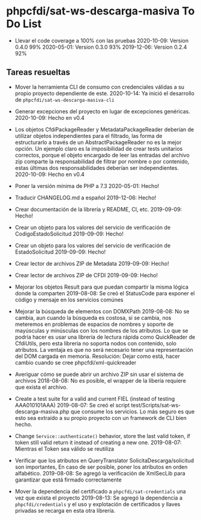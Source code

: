 # phpcfdi/sat-ws-descarga-masiva To Do List

- Llevar el code coverage a 100% con las pruebas
    2020-10-09: Version 0.4.0 99%
    2020-05-01: Version 0.3.0 93%
    2019-12-06: Version 0.2.4 92%

## Tareas resueltas

- Mover la herramienta CLI de consumo con credenciales válidas a su propio proyecto dependiente de este.
    2020-10-14: Ya inició el desarrollo de `phpcfdi/sat-ws-descarga-masiva-cli`

- Generar excepciones del proyecto en lugar de excepciones genéricas.
    2020-10-09: Hecho en v0.4

- Los objetos CfdiPackageReader y MetadataPackageReader deberían de utilizar objetos independientes para
  el filtrado, las forma de estructurarlo a través de un AbstractPackageReader no es la mejor opción.
  Un ejemplo claro es la imposibilidad de crear tests unitarios correctos, porque el objeto encargado
  de leer las entradas del archivo zip comparte la responsabilidad de filtrar por nombre o por contenido, estas
  últimas dos responsabilidades deberían ser independientes.
    2020-10-09: Hecho en v0.4

- Poner la versión mínima de PHP a 7.3
    2020-05-01: Hecho!

- Traducir CHANGELOG.md a español
    2019-12-06: Hecho!

- Crear documentación de la librería y README, CI, etc.
    2019-09-09: Hecho!

- Crear un objeto para los valores del servicio de verificación de CodigoEstadoSolicitud
    2019-09-09: Hecho!
 
- Crear un objeto para los valores del servicio de verificación de EstadoSolicitud 
    2019-09-09: Hecho!

- Crear lector de archivos ZIP de Metadata
    2019-09-09: Hecho!

- Crear lector de archivos ZIP de CFDI
    2019-09-09: Hecho!

- Mejorar los objetos Result para que puedan compartir la misma lógica donde la comparten
    2019-08-08: Se creó el StatusCode para exponer el código y mensaje en los servicios comúnes
    
- Mejorar la búsqueda de elementos con DOMXPath
  2019-08-08: No se cambia, aun cuando la búsqueda es costosa, si se cambia,
  nos meteremos en problemas de espacios de nombres y soporte de mayúsculas y minúsculas
  con los nombres de los atributos.
  Lo que se podría hacer es usar una librería de lectura rápida como QuickReader de CfdiUtils,
  pero esta librería no soporta nodos con contenido, solo atributos. La ventaja es que no será
  necesario tener una representación del DOM cargada en memoria.
  Resolución: Dejar como está, hacer cambio cuando se cree phpcfdi/xml-quickreader

- Averiguar cómo se puede abrir un archivo ZIP sin usar el sistema de archivos
  2018-08-08: No es posible, el wrapper de la libería requiere que exista el archivo.

- Create a test suite for a valid and current FIEL (instead of testing AAA010101AAA)
  2019-08-07: Se creó el script test/Scripts/sat-ws-descarga-masiva.php que consume los servicios.
  Lo más seguro es que esto sea extraído a su propio proyecto con un framework de CLI bien hecho.

- Change `Service::authenticate()` behavior, store the last valid token,
  if token still valid return it instead of creating a new one.
  2019-08-07: Mientras el Token sea válido se reutiliza

- Verificar que los atributos en QueryTranslator SolicitaDescarga/solicitud son importantes,
  En caso de ser posible, poner los atributos en orden alfabético.
  2019-08-08: Se agregó la verificación de XmlSecLib para garantizar que está firmado correctamente

- Mover la dependencia del certificado a `phpcfdi/sat-credentials` una vez que exista el proyecto
  2019-08-13: Se agregó la dependencia a `phpcfdi/credentials` y el uso y explotación de certificados
  y llaves privadas se recarga en esta otra librería.
